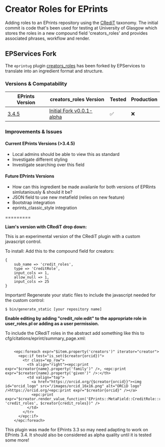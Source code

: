 # Creator Roles for EPrints
Adding roles to an EPrints repository using the [CRediT](https://www.casrai.org/credit.html) taxonomy.
The initial commit is code that's been used for testing at University of Glasgow which stores the roles in a new compound field 'creators_roles' and provides associated phrases, workflow and render.

## EPServices Fork

The `eprintug` plugin [creators_roles](https://github.com/eprintsug/creators_roles) has been forked by EPServices to translate into an ingredient format and structure.

### Versions & Compatability

| EPrints Version | creators_roles Version | Tested | Production |
| ----------- | ----------- | ----------- | ----------- |
| [3.4.5](https://github.com/eprints/eprints3.4/releases/tag/v3.4.5) | [Initial Fork v0.0.1-alpha](https://github.com/eprints/creators_roles/releases/tag/v0.0.1-alpha) | ✅ | ❌ |

### Improvements & Issues

#### Current EPrints Versions (>3.4.5)

- Local admins should be able to view this as standard
- Investigate different styling
- Investigate searching over this field

#### Future EPrints Versions

- How can this ingredient be made availanle for both versions of EPRints simlutaniously & should it be?
- JSON field to use new metafield (relies on new feature)
- Bootstrap integration
- eprints_classic_style integration

=========

**Liam's version with CRediT drop down:**

This is an experimental version of the CRediT plugin with a custom javascript control.

To install:
Add this to the compound field for creators:

```
{
	sub_name => 'credit_roles',
	type => 'CreditRole',
	input_cols => 1,
	allow_null => 1,
	input_cols => 25
}
```

Important! Regenerate your static files to include the javascript needed for the custom control:
```
$ bin/generate_static [your repository name]
```

**Enable editing by adding "credit_role:edit" to the appropriate role in user_roles.pl or adding as a user permission.**


To include the CRediT roles in the abstract add something like this to cfg/citations/eprint/summary_page.xml:
```

    <epc:foreach expr="$item.property('creators')" iterator="creator">
      <epc:if test="is_set($creator{orcid})">
        <tr class="ep_row">
          <th align="right"><epc:print expr="$creator{name}.property('family')" />, <epc:print expr="$creator{name}.property('given')" />:</th>
          <td valign="top">
            <a href="https://orcid.org/{$creator{orcid}}"><img id="orcid_logo" src="/images/orcid_16x16.png" alt="ORCiD logo" />https://orcid.org/<epc:print expr="$creator{orcid}" /></a>  
            <epc:print expr="$creator.render_value_function('EPrints::MetaField::CreditRole::render_value_function', 'credit_roles', $creator{credit_roles})" />
          </td>
        </tr>
      </epc:if>
    </epc:foreach>
```



This plugin was made for EPrints 3.3 so may need adapting to work on EPrints 3.4. It should also be considered as alpha quality until it is tested some more!



